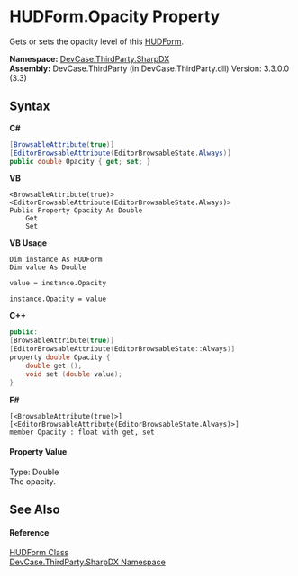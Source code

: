 # HUDForm.Opacity Property 
 

Gets or sets the opacity level of this <a href="T_DevCase_ThirdParty_SharpDX_HUDForm">HUDForm</a>.

**Namespace:**&nbsp;<a href="N_DevCase_ThirdParty_SharpDX">DevCase.ThirdParty.SharpDX</a><br />**Assembly:**&nbsp;DevCase.ThirdParty (in DevCase.ThirdParty.dll) Version: 3.3.0.0 (3.3)

## Syntax

**C#**<br />
``` C#
[BrowsableAttribute(true)]
[EditorBrowsableAttribute(EditorBrowsableState.Always)]
public double Opacity { get; set; }
```

**VB**<br />
``` VB
<BrowsableAttribute(true)>
<EditorBrowsableAttribute(EditorBrowsableState.Always)>
Public Property Opacity As Double
	Get
	Set
```

**VB Usage**<br />
``` VB Usage
Dim instance As HUDForm
Dim value As Double

value = instance.Opacity

instance.Opacity = value
```

**C++**<br />
``` C++
public:
[BrowsableAttribute(true)]
[EditorBrowsableAttribute(EditorBrowsableState::Always)]
property double Opacity {
	double get ();
	void set (double value);
}
```

**F#**<br />
``` F#
[<BrowsableAttribute(true)>]
[<EditorBrowsableAttribute(EditorBrowsableState.Always)>]
member Opacity : float with get, set

```


#### Property Value
Type: Double<br />The opacity.

## See Also


#### Reference
<a href="T_DevCase_ThirdParty_SharpDX_HUDForm">HUDForm Class</a><br /><a href="N_DevCase_ThirdParty_SharpDX">DevCase.ThirdParty.SharpDX Namespace</a><br />